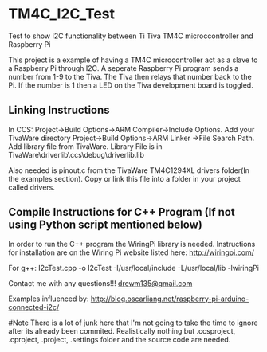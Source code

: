 # TM4C_I2C_Test
Test to show I2C functionality between Ti Tiva TM4C microccontroller and Raspberry Pi

This project is a example of having a TM4C microcontroller act as a slave to a Raspberry Pi through I2C. A seperate Raspberry Pi program sends a number from 1-9 to the Tiva. The Tiva then relays that number back to the Pi. If the number is 1 then a LED on the Tiva development board is toggled.

Linking Instructions
----------------------------------
In CCS: Project->Build Options->ARM Compiler->Include Options.  Add your TivaWare directory
        Project->Build Options->ARM Linker  ->File Search Path. Add library file from TivaWare.
                Library File is in TivaWare\driverlib\ccs\debug\driverlib.lib
                
Also needed is pinout.c from the TivaWare TM4C1294XL drivers folder(In the examples section). Copy or link this file into a folder in your project called drivers.

Compile Instructions for C++ Program (If not using Python script mentioned below)
-----------------------------------
In order to run the C++ program the WiringPi library is needed. Instructions for installation are on the Wiring Pi website listed here: http://wiringpi.com/

For g++: I2cTest.cpp -o I2cTest -I/usr/local/include -L/usr/local/lib -lwiringPi
                
Contact me with any questions!!!
  drewm135@gmail.com

Examples influenced by:
  http://blog.oscarliang.net/raspberry-pi-arduino-connected-i2c/
  
#Note
There is a lot of junk here that I'm not going to take the time to ignore after its already been commited. Realistically nothing but .ccsproject, .cproject, .project, .settings folder and the source code are needed.
